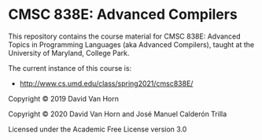 # CMSC 838E: Advanced Compilers

This repository contains the course material for CMSC 838E: Advanced 
Topics in Programming Languages (aka Advanced Compilers), taught at the
University of Maryland, College Park.

The current instance of this course is:

* http://www.cs.umd.edu/class/spring2021/cmsc838E/

Copyright © 2019 David Van Horn

Copyright © 2020 David Van Horn and José Manuel Calderón Trilla

Licensed under the Academic Free License version 3.0

